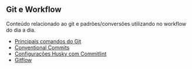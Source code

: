 ## Git e Workflow

Conteúdo relacionado ao git e padrões/conversões utilizando no workflow do dia a dia.

- [Principais comandos do Git](./contents/git.md)
- [Conventional Commits](./contents/conventional-commits.md)
- [Configurações Husky com Commitlint](./contents/husky-commitlint-config.md)
- [Gitflow](./contents/git-flow.md)
